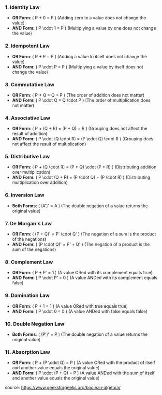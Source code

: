 ### 1. Identity Law
- **OR Form**: \( P + 0 = P \) (Adding zero to a value does not change the value)
- **AND Form**: \( P \cdot 1 = P \) (Multiplying a value by one does not change the value)

### 2. Idempotent Law
- **OR Form**: \( P + P = P \) (Adding a value to itself does not change the value)
- **AND Form**: \( P \cdot P = P \) (Multiplying a value by itself does not change the value)

### 3. Commutative Law
- **OR Form**: \( P + Q = Q + P \) (The order of addition does not matter)
- **AND Form**: \( P \cdot Q = Q \cdot P \) (The order of multiplication does not matter)

### 4. Associative Law
- **OR Form**: \( P + (Q + R) = (P + Q) + R \) (Grouping does not affect the result of addition)
- **AND Form**: \( P \cdot (Q \cdot R) = (P \cdot Q) \cdot R \) (Grouping does not affect the result of multiplication)

### 5. Distributive Law
- **OR Form**: \( P + (Q \cdot R) = (P + Q) \cdot (P + R) \) (Distributing addition over multiplication)
- **AND Form**: \( P \cdot (Q + R) = (P \cdot Q) + (P \cdot R) \) (Distributing multiplication over addition)

### 6. Inversion Law
- **Both Forms**: \( (A')' = A \) (The double negation of a value returns the original value)

### 7. De Morgan's Law
- **OR Form**: \( (P + Q)' = P' \cdot Q' \) (The negation of a sum is the product of the negations)
- **AND Form**: \( (P \cdot Q)' = P' + Q' \) (The negation of a product is the sum of the negations)

### 8. Complement Law
- **OR Form**: \( P + P' = 1 \) (A value ORed with its complement equals true)
- **AND Form**: \( P \cdot P' = 0 \) (A value ANDed with its complement equals false)

### 9. Domination Law
- **OR Form**: \( P + 1 = 1 \) (A value ORed with true equals true)
- **AND Form**: \( P \cdot 0 = 0 \) (A value ANDed with false equals false)

### 10. Double Negation Law
- **Both Forms**: \( (P')' = P \) (The double negation of a value returns the original value)

### 11. Absorption Law
- **OR Form**: \( P + (P \cdot Q) = P \) (A value ORed with the product of itself and another value equals the original value)
- **AND Form**: \( P \cdot (P + Q) = P \) (A value ANDed with the sum of itself and another value equals the original value)

source: https://www.geeksforgeeks.org/boolean-algebra/